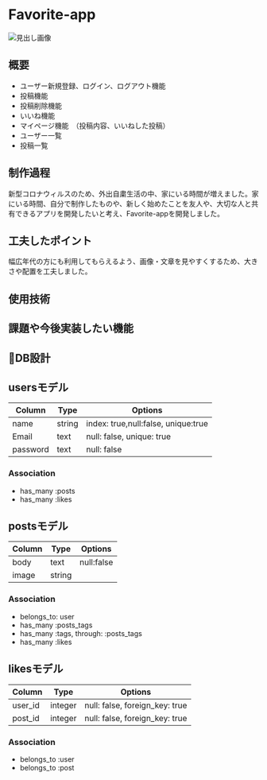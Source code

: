 # Favorite-app
![見出し画像](https://user-images.githubusercontent.com/64077722/84566347-4a8d2b80-adab-11ea-9101-a5ec975e06bd.jpg)

## 概要
- ユーザー新規登録、ログイン、ログアウト機能
- 投稿機能
- 投稿削除機能
- いいね機能
- マイページ機能　（投稿内容、いいねした投稿）
- ユーザー一覧
- 投稿一覧

## 制作過程
 新型コロナウィルスのため、外出自粛生活の中、家にいる時間が増えました。家にいる時間、自分で制作したものや、新しく始めたことを友人や、大切な人と共有できるアプリを開発したいと考え、Favorite-appを開発しました。


## 工夫したポイント
 幅広年代の方にも利用してもらえるよう、画像・文章を見やすくするため、大きさや配置を工夫しました。

## 使用技術





## 課題や今後実装したい機能


## 📄DB設計
## usersモデル
|Column|Type|Options|
|------|----|-------|
|name|string|index: true,null:false, unique:true|
|Email|text|null: false, unique: true|
|password|text|null: false|
### Association
- has_many :posts
- has_many :likes

## postsモデル
|Column|Type|Options|
|------|----|-------|
|body|text|null:false|
|image|string||
### Association
- belongs_to: user
- has_many :posts_tags
- has_many :tags, through: :posts_tags
- has_many :likes

## likesモデル
|Column|Type|Options|
|------|----|-------|
|user_id|integer|null: false, foreign_key: true|
|post_id|integer|null: false, foreign_key: true|
### Association
- belongs_to :user
- belongs_to :post


